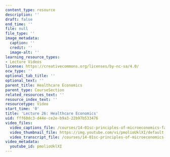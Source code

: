```yaml
---
content_type: resource
description: ''
draft: false
end_time: ''
file: null
file_type: ''
image_metadata:
  caption: ''
  credit: ''
  image-alt: ''
learning_resource_types:
- Lecture Videos
license: https://creativecommons.org/licenses/by-nc-sa/4.0/
ocw_type: ''
optional_tab_title: ''
optional_text: ''
parent_title: Healthcare Economics
parent_type: CourseSection
related_resources_text: ''
resource_index_text: ''
resourcetype: Video
start_time: '0'
title: 'Lecture 26: Healthcare Economics'
uid: fff60dc3-d44e-ce2e-b9a3-22b97b533476
video_files:
  video_captions_file: /courses/14-01sc-principles-of-microeconomics-fall-2011/b6636d83a15b536a81dcaed388721a4c_pmolioUklXI.vtt
  video_thumbnail_file: https://img.youtube.com/vi/pmolioUklXI/default.jpg
  video_transcript_file: /courses/14-01sc-principles-of-microeconomics-fall-2011/fa261f6aa9c7b31bf7d7337a17a6456c_pmolioUklXI.pdf
video_metadata:
  youtube_id: pmolioUklXI
---
```

